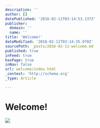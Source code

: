 ```yaml
---
description: ''
author: []
datePublished: '2016-02-11T03:14:53.137Z'
publisher:
  domain: ''
  name: ''
title: 'Welcome!'
dateModified: '2016-02-11T03:14:35.970Z'
sourcePath: _posts/2016-02-11-welcome.md
published: true
inFeed: true
hasPage: true
inNav: false
url: welcome/index.html
_context: 'http://schema.org'
_type: Article

---
```

# Welcome!
![](https://the-grid-user-content.s3-us-west-2.amazonaws.com/d2425ec3-ea57-4474-9955-a805169a0a5e.png)